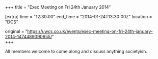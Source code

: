 +++
title = "Exec Meeting on Fri 24th January 2014"

[extra]
time = "12:30:00"
end_time = "2014-01-24T13:30:00Z"
location = "DCS"

original = "https://uwcs.co.uk/events/exec-meeting-on-fri-24th-january-2014-1474489090955/"    
+++

All members welcome to come along and discuss anything societyish.

